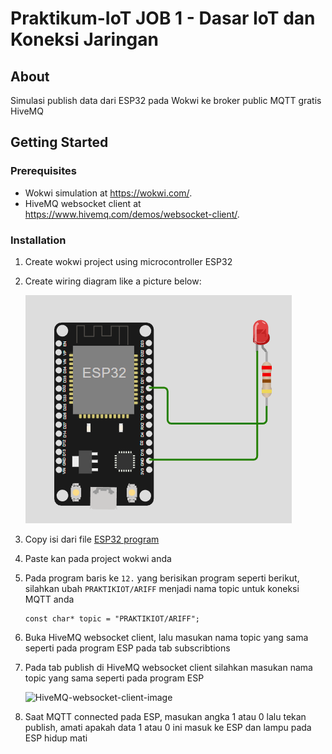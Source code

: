# Praktikum-IoT JOB 1 - Dasar IoT dan Koneksi Jaringan 
## About
Simulasi publish data dari ESP32 pada Wokwi ke broker public MQTT gratis HiveMQ
## Getting Started
### Prerequisites
- Wokwi simulation at https://wokwi.com/.
- HiveMQ websocket client at https://www.hivemq.com/demos/websocket-client/.

### Installation

1. Create wokwi project using microcontroller ESP32
2. Create wiring diagram like a picture below:

   ![wiring-diagram-image](img/wiring.png)
   
4. Copy isi dari file  [ESP32 program](program-subs-mqtt/program-subs-mqtt.ino)
5. Paste kan pada project wokwi anda
6. Pada program baris ke `12.` yang berisikan program seperti berikut, silahkan ubah `PRAKTIKIOT/ARIFF` menjadi nama topic untuk koneksi MQTT anda
    ```plaintext
    const char* topic = "PRAKTIKIOT/ARIFF";
    ```
7. Buka HiveMQ websocket client, lalu masukan nama topic yang sama seperti pada program ESP pada tab subscribtions
8. Pada tab publish di HiveMQ websocket client silahkan masukan nama topic yang sama seperti pada program ESP

   ![HiveMQ-websocket-client-image](websocket-client.png)
   
10. Saat MQTT connected pada ESP, masukan angka 1 atau 0 lalu tekan publish, amati apakah data 1 atau 0 ini masuk ke ESP dan lampu pada ESP hidup mati 
